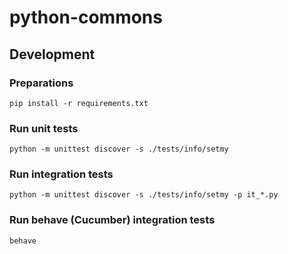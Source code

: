 # python-commons

## Development

### Preparations

```shell
pip install -r requirements.txt
```

### Run unit tests

```shell
python -m unittest discover -s ./tests/info/setmy
```

### Run integration tests

```shell
python -m unittest discover -s ./tests/info/setmy -p it_*.py
```

### Run behave (Cucumber) integration tests

```shell
behave
```
